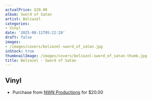 ```yaml
---
actualPrice: $20.00
album: Sword of Satan
artist: Belzazel
categories:
- Vinyl
date: '2025-08-11T05:22:20'
draft: false
images:
- /images/covers/belzazel-sword_of_satan.jpg
inStock: true
thumbnailImage: /images/covers/belzazel-sword_of_satan-thumb.jpg
title: Belzazel - Sword of Satan
---
```


## Vinyl
* Purchase from [NWN Productions](http://shop.nwnprod.com/index.php?route=product/product&path=75&product_id=56025&sort=pd.name&order=ASC) for $20.00
